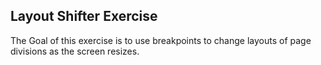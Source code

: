 ## Layout Shifter Exercise 
The Goal of this exercise is to use breakpoints to change layouts of page divisions as the screen resizes. 
